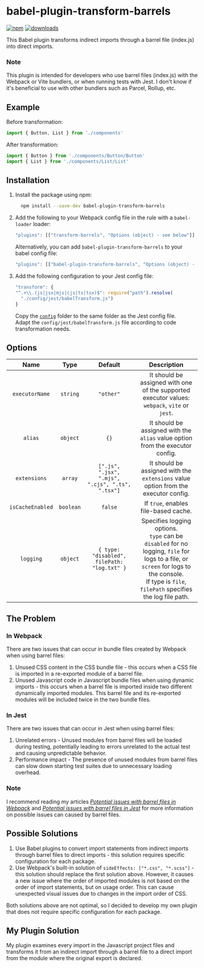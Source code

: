 # babel-plugin-transform-barrels

[![npm](https://badgen.net/npm/v/babel-plugin-transform-barrels)](https://www.npmjs.com/package/babel-plugin-transform-barrels)
[![downloads](https://badgen.net/npm/dt/babel-plugin-transform-barrels)](https://www.npmjs.com/package/babel-plugin-transform-barrels)

This Babel plugin transforms indirect imports through a barrel file (index.js) into direct imports.

### Note
This plugin is intended for developers who use barrel files (index.js) with the Webpack or Vite bundlers, or when running tests with Jest. I don't know if it's beneficial to use with other bundlers such as Parcel, Rollup, etc.

## Example

Before transformation:

```javascript
import { Button, List } from './components'
```

After transformation:

```javascript
import { Button } from './components/Button/Button'
import { List } from './components/List/List'
```


## Installation

1. Install the package using npm:

    ```bash
      npm install --save-dev babel-plugin-transform-barrels
    ```

2. Add the following to your Webpack config file in the rule with a `babel-loader` loader:

    ```javascript
    "plugins": [["transform-barrels", "Options (object) - see below"]]
    ```

   Alternatively, you can add `babel-plugin-transform-barrels` to your babel config file:

    ```javascript
    "plugins": [["babel-plugin-transform-barrels", "Options (object) - see below"]]
    ```

3. Add the following configuration to your Jest config file:

    ```javascript
    "transform": {
    "^.+\\.(js|jsx|mjs|cjs|ts|tsx)$": require("path").resolve(
      "./config/jest/babelTransform.js")
    }
    ```

   Copy the [`config`](config) folder to the same folder as the Jest config file.
   <br>
   Adapt the `config/jest/babelTransform.js` file according to code transformation needs.

## Options

|     **Name**     |  **Type** |                    **Default**                   |                                                                                            **Description**                                                                                           |
|:----------------:|:---------:|:------------------------------------------------:|:----------------------------------------------------------------------------------------------------------------------------------------------------------------------------------------------------:|
|  `executorName`  |  `string` |                     `"other"`                    |                                                     It should be assigned with one of the supported executor values: `webpack`, `vite` or `jest`.                                                    |
|      `alias`     |  `object` |                       `{}`                       |                                                             It should be assigned with the `alias` value option from the executor config.                                                            |
|   `extensions`   |  `array`  | `[".js", ".jsx", ".mjs", ".cjs", ".ts", ".tsx"]` |                                                          It should be assigned with the `extensions` value option from the executor config.                                                          |
| `isCacheEnabled` | `boolean` |                      `false`                     |                                                                                 If `true`, enables file-based cache.                                                                                 |
|     `logging`    |  `object` |    `{ type: "disabled", filePath: "log.txt" }`   | Specifies logging options.<br>`type` can be `disabled` for no logging, `file` for logs to a file, or `screen` for logs to the console.<br>If type is `file`, `filePath` specifies the log file path. |

## The Problem

### In Webpack
There are two issues that can occur in bundle files created by Webpack when using barrel files:
1. Unused CSS content in the CSS bundle file - this occurs when a CSS file is imported in a re-exported module of a barrel file.
2. Unused Javascript code in Javascript bundle files when using dynamic imports - this occurs when a barrel file is imported inside two different dynamically imported modules. This barrel file and its re-exported modules will be included twice in the two bundle files.

### In Jest
There are two issues that can occur in Jest when using barrel files:
1. Unrelated errors - Unused modules from barrel files will be loaded during testing, potentially leading to errors unrelated to the actual test and causing unpredictable behavior.
2. Performance impact - The presence of unused modules from barrel files can slow down starting test suites due to unnecessary loading overhead.

### Note
I recommend reading my articles [*Potential issues with barrel files in Webpack*](https://dev.to/fogel/potential-issues-with-barrel-files-in-webpack-4bf2) and [*Potential issues with barrel files in Jest*](https://dev.to/fogel/potential-issues-with-barrel-files-in-jest-1nkl) for more information on possible issues can caused by barrel files.

## Possible Solutions

1. Use Babel plugins to convert import statements from indirect imports through barrel files to direct imports - this solution requires specific configuration for each package.
2. Use Webpack's built-in solution of `sideEffects: ["*.css", "*.scss"]` - this solution should replace the first solution above. However, it causes a new issue where the order of imported modules is not based on the order of import statements, but on usage order. This can cause unexpected visual issues due to changes in the import order of CSS.

Both solutions above are not optimal, so I decided to develop my own plugin that does not require specific configuration for each package.

## My Plugin Solution
My plugin examines every import in the Javascript project files and transforms it from an indirect import through a barrel file to a direct import from the module where the original export is declared.
